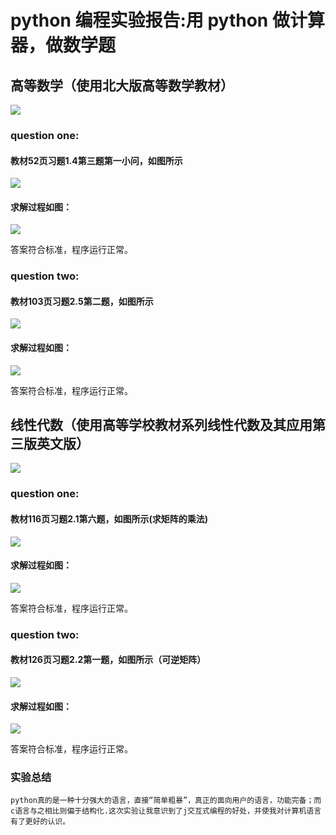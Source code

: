 # python 编程实验报告:用 python 做计算器，做数学题
## 高等数学（使用北大版高等数学教材）

 ![](images//mathpage.jpg)

### question one:
#### 教材52页习题1.4第三题第一小问，如图所示
 ![](images//mathquestion1.jpg)

#### 求解过程如图：
![](images//mathanswer1.png)

答案符合标准，程序运行正常。

### question two:
#### 教材103页习题2.5第二题，如图所示

![](images//mathquestion2.jpg)

#### 求解过程如图：
![](images//mathanswer2.png)

答案符合标准，程序运行正常。

## 线性代数（使用高等学校教材系列线性代数及其应用第三版英文版）
![](images//linearlyalgebrapage.jpg)

### question one:
#### 教材116页习题2.1第六题，如图所示(求矩阵的乘法)

![](images//linearlyalgebraquestion1.jpg)

#### 求解过程如图：
![](images//linearlyalgebraanswer1.png)

答案符合标准，程序运行正常。

### question two:
#### 教材126页习题2.2第一题，如图所示（可逆矩阵）
![](images//linearlyalgebraquestion2.jpg)

#### 求解过程如图：
![](images//linearlyalgebraanswer2.png)

答案符合标准，程序运行正常。

### 实验总结
~~~
python真的是一种十分强大的语言，直接“简单粗暴”，真正的面向用户的语言，功能完备；而c语言与之相比则偏于结构化.这次实验让我意识到了j交互式编程的好处，并使我对计算机语言有了更好的认识。
~~~



